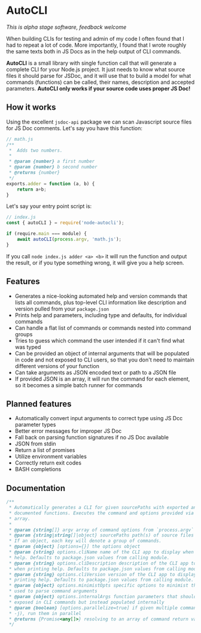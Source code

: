 # AutoCLI

*This is alpha stage software, feedback welcome*

When building CLIs for testing and admin of my code I often found that I had to repeat a lot of code. More importantly, I found that I wrote roughly the same texts both in JS Docs as in the help output of CLI commands.

**AutoCLI** is a small library with single function call that will generate a complete CLI for your Node.js project. It just needs to know what source files it should parse for JSDoc, and it will use that to build a model for what commands (functions) can be called, their names, description and accepted parameters. **AutoCLI only works if your source code uses proper JS Doc!**

## How it works

Using the excellent `jsdoc-api` package we can scan Javascript source files for JS Doc comments. Let's say you have this function:

```js
// math.js
/**
 *	Adds two numbers.
 *
 * @param {number} a first number
 * @param {number} b second number
 * @returns {number}
 */
exports.adder = function (a, b) {
    return a+b;
}
```

Let's say your entry point script is:
```js
// index.js
const { autoCLI } = require('node-autocli');

if (require.main === module) {
    await autoCLI(process.argv, 'math.js');
}
```
If you call `node index.js adder <a> <b>` it will run the function and output the result, or if you type something wrong, it will give you a help screen.

## Features

- Generates a nice-looking automated help and version commands that lists all commands, plus top-level CLI information like description and version pulled from your `package.json`
- Prints help and parameters, including type and defaults, for individual commands
- Can handle a flat list of commands or commands nested into command groups
- Tries to guess which command the user intended if it can't find what was typed
- Can be provided an object of internal arguments that will be populated in code and not exposed to CLI users, so that you don't need to maintain different versions of your function
- Can take arguments as JSON encoded text or path to a JSON file
- If provided JSON is an array, it will run the command for each element, so it becomes a simple batch runner for commands


## Planned features

- Automatically convert input arguments to correct type using JS Dcc parameter types
- Better error messages for improper JS Doc
- Fall back on parsing function signatures if no JS Doc available
- JSON from stdin
- Return a list of promises
- Utilize environment variables
- Correctly return exit codes
- BASH completions

## Documentation

```js
/**
 * Automatically generates a CLI for given sourcePaths with exported and
 * documented functions. Executes the command and options provided via the argv
 * array.
 *
 * @param {string[]} argv array of command options from `process.argv` 
 * @param {string|string[]|object} sourcePaths path(s) of source files to scan.
 * If an object, each key will denote a group of commands.
 * @param {object} [options={}] the options object
 * @param {string} options.cliName name of the CLI app to display when printing
 * help. Defaults to package.json values from calling module.
 * @param {string} options.cliDescription description of the CLI app to display
 * when printing help. Defaults to package.json values from calling module.
 * @param {string} options.cliVersion version of the CLI app to display when
 * printing help. Defaults to package.json values from calling module.
 * @param {object} options.minimistOpts specific options to minimist that is
 * used to parse command arguments
 * @param {object} options.internalArgs function parameters that should not be
 * exposed in CLI commands but instead populated internally
 * @param {boolean} [options.parallelize=true] if given multiple commands (with
 * -j), run them in parallel
 * @returns {Promise<any[]>} resolving to an array of command return values
 */
```